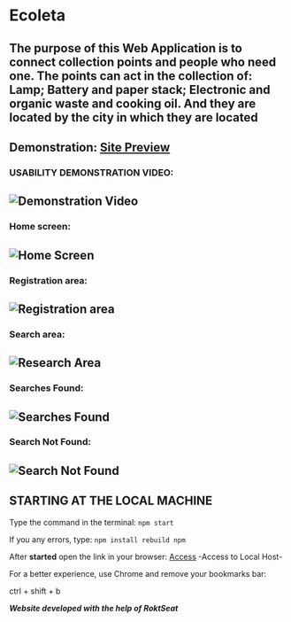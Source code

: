 # Ecoleta
The purpose of this Web Application is to **connect** collection points and people who need one.
The points can act in the collection of: Lamp; Battery and paper stack; Electronic and organic waste and cooking oil. And they are located by the city in which they are located
---
## Demonstration: <a href="https://lucas-henrique-lopes-costa.github.io/Ecoleta/" target="_blank">Site Preview</a>
### USABILITY DEMONSTRATION VIDEO: 
![Demonstration Video](https://github.com/Lucas-Henrique-Lopes-Costa/Ecoleta/blob/master/Ecoleta.gif?raw=true)
---
### Home screen:
![Home Screen](https://user-images.githubusercontent.com/60316602/96302888-e7690b00-0fcf-11eb-830f-bf3be82a1e42.png)
---
### Registration area:
![Registration area](https://user-images.githubusercontent.com/60316602/96302661-8c371880-0fcf-11eb-9d9a-a685a44763d1.png)
---
### Search area:
![Research Area](https://user-images.githubusercontent.com/60316602/96303025-239c6b80-0fd0-11eb-85e5-6a20dffa33e7.png)
---
### Searches Found:
![Searches Found](https://user-images.githubusercontent.com/60316602/96303168-5a728180-0fd0-11eb-9e64-11b771ea20e2.png)
---
### Search Not Found:
![Search Not Found](https://user-images.githubusercontent.com/60316602/96303253-7aa24080-0fd0-11eb-8d21-bdc63aa07194.png)
---

## STARTING AT THE LOCAL MACHINE

Type the command in the terminal: ```npm start```

If you any errors, type:
``
npm install
rebuild npm
``

After **started** open the link in your browser: [Access](http://localhost:5500/) -Access to Local Host-

For a better experience, use Chrome and remove your bookmarks bar:

ctrl + shift + b

__*Website developed with the help of RoktSeat*__
